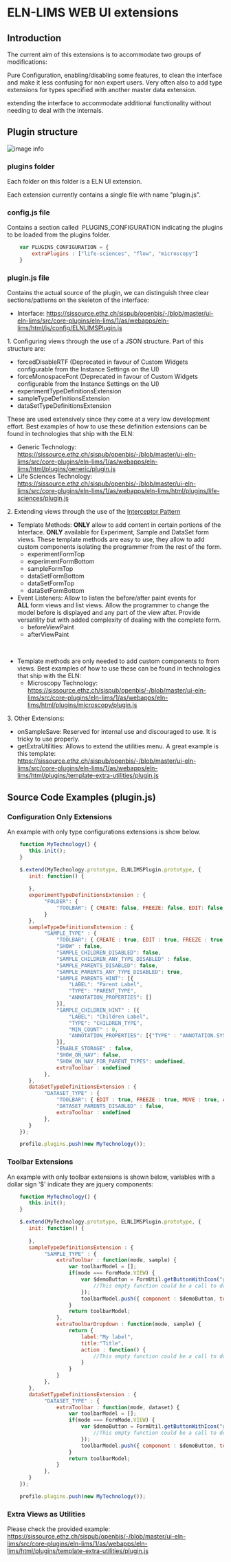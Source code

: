 ELN-LIMS WEB UI extensions
==========================

## Introduction

The current aim of this extensions is to accommodate two groups of
modifications:

Pure Configuration, enabling/disabling some features, to clean the
interface and make it less confusing for non expert users. Very often
also to add type extensions for types specified with another master data
extension.

extending the interface to accommodate additional functionality without
needing to deal with the internals.

## Plugin structure

![image info](img/128.png)

### plugins folder

Each folder on this folder is a ELN UI extension.

Each extension currently contains a single file with name "plugin.js".

### config.js file

Contains a section called  PLUGINS\_CONFIGURATION indicating the plugins
to be loaded from the plugins folder.

```js
    var PLUGINS_CONFIGURATION = {
        extraPlugins : ["life-sciences", "flow", "microscopy"]
    }
```

### plugin.js file

Contains the actual source of the plugin, we can distinguish three clear
sections/patterns on the skeleton of the interface:

-   Interface:
    <https://sissource.ethz.ch/sispub/openbis/-/blob/master/ui-eln-lims/src/core-plugins/eln-lims/1/as/webapps/eln-lims/html/js/config/ELNLIMSPlugin.js>

1. Configuring views through the use of a JSON structure. Part of this
structure are:

-   forcedDisableRTF (Deprecated in favour of Custom Widgets
    configurable from the Instance Settings on the UI)
-   forceMonospaceFont (Deprecated in favour of Custom Widgets
    configurable from the Instance Settings on the UI)
-   experimentTypeDefinitionsExtension
-   sampleTypeDefinitionsExtension
-   dataSetTypeDefinitionsExtension

These are used extensively since they come at a very low development
effort. Best examples of how to use these definition extensions can be
found in technologies that ship with the ELN:

-   Generic Technology:
    <https://sissource.ethz.ch/sispub/openbis/-/blob/master/ui-eln-lims/src/core-plugins/eln-lims/1/as/webapps/eln-lims/html/plugins/generic/plugin.js>
-   Life Sciences Technology:
    <https://sissource.ethz.ch/sispub/openbis/-/blob/master/ui-eln-lims/src/core-plugins/eln-lims/1/as/webapps/eln-lims/html/plugins/life-sciences/plugin.js>

2\. Extending views through the use of the [Interceptor
Pattern](https://en.wikipedia.org/wiki/Interceptor_pattern)

-   Template Methods: **ONLY** allow to add content in certain portions
    of the Interface. **ONLY** available for Experiment, Sample and
    DataSet form views. These template methods are easy to use, they
    allow to add custom components isolating the programmer from the
    rest of the form.
    -   experimentFormTop
    -   experimentFormBottom
    -   sampleFormTop
    -   dataSetFormBottom
    -   dataSetFormTop
    -   dataSetFormBottom
-   Event Listeners: Allow to listen the before/after paint events for
    **ALL** form views and list views. Allow the programmer to change
    the model before is displayed and any part of the view after.
    Provide versatility but with added complexity of dealing with the
    complete form.
    -   beforeViewPaint
    -   afterViewPaint

 

-   Template methods are only needed to add custom components to from
    views. Best examples of how to use these can be found in
    technologies that ship with the ELN:
    -   Microscopy Technology:
        <https://sissource.ethz.ch/sispub/openbis/-/blob/master/ui-eln-lims/src/core-plugins/eln-lims/1/as/webapps/eln-lims/html/plugins/microscopy/plugin.js> 

3\. Other Extensions:

-   onSampleSave: Reserved for internal use and discouraged to use. It
    is tricky to use properly.
-   getExtraUtilities: Allows to extend the utilities menu. A great
    example is this template:
    <https://sissource.ethz.ch/sispub/openbis/-/blob/master/ui-eln-lims/src/core-plugins/eln-lims/1/as/webapps/eln-lims/html/plugins/template-extra-utilities/plugin.js>

## Source Code Examples (plugin.js)

### Configuration Only Extensions

An example with only type configurations extensions is show below.

```js
    function MyTechnology() {
       this.init();
    }

    $.extend(MyTechnology.prototype, ELNLIMSPlugin.prototype, {
       init: function() {
       
       },
       experimentTypeDefinitionsExtension : {
            "FOLDER": {
                "TOOLBAR": { CREATE: false, FREEZE: false, EDIT: false, MOVE: false, DELETE: false, UPLOAD_DATASET: false, UPLOAD_DATASET_HELPER: false, EXPORT_ALL: false, EXPORT_METADATA: true }
            }
       },
       sampleTypeDefinitionsExtension : {
            "SAMPLE_TYPE" : {
                "TOOLBAR": { CREATE : true, EDIT : true, FREEZE : true, MOVE : true, COPY: true, DELETE : true, PRINT: true, HIERARCHY_GRAPH : true, HIERARCHY_TABLE : true, UPLOAD_DATASET : true, UPLOAD_DATASET_HELPER : true, EXPORT_ALL : true, EXPORT_METADATA : true, TEMPLATES : true, BARCODE : true },
                "SHOW" : false,
                "SAMPLE_CHILDREN_DISABLED": false,
                "SAMPLE_CHILDREN_ANY_TYPE_DISABLED" : false,
                "SAMPLE_PARENTS_DISABLED": false,
                "SAMPLE_PARENTS_ANY_TYPE_DISABLED": true,
                "SAMPLE_PARENTS_HINT": [{
                    "LABEL": "Parent Label",
                    "TYPE": "PARENT_TYPE",
                    "ANNOTATION_PROPERTIES": []
                }],
                "SAMPLE_CHILDREN_HINT" : [{
                    "LABEL": "Children Label",
                    "TYPE": "CHILDREN_TYPE",
                    "MIN_COUNT" : 0,
                    "ANNOTATION_PROPERTIES": [{"TYPE" : "ANNOTATION.SYSTEM.COMMENTS", "MANDATORY" : false }]
                }],
                "ENABLE_STORAGE" : false,
                "SHOW_ON_NAV": false,
                "SHOW_ON_NAV_FOR_PARENT_TYPES": undefined,
                extraToolbar : undefined
            },
       },
       dataSetTypeDefinitionsExtension : {
            "DATASET_TYPE" : {
                "TOOLBAR": { EDIT : true, FREEZE : true, MOVE : true, ARCHIVE : true, DELETE : true, HIERARCHY_TABLE : true, EXPORT_ALL : true, EXPORT_METADATA : true },
                "DATASET_PARENTS_DISABLED" : false,
                extraToolbar : undefined
            },
       }
    });

    profile.plugins.push(new MyTechnology());
```

### Toolbar Extensions

An example with only toolbar extensions is shown below, variables with a
dollar sign '$' indicate they are jquery components:

```js
    function MyTechnology() {
       this.init();
    }

    $.extend(MyTechnology.prototype, ELNLIMSPlugin.prototype, {
       init: function() {
       
       },
       sampleTypeDefinitionsExtension : {
            "SAMPLE_TYPE" : {
                extraToolbar : function(mode, sample) {
                    var toolbarModel = [];
                    if(mode === FormMode.VIEW) {
                        var $demoButton = FormUtil.getButtonWithIcon("glyphicon-heart", function () {
                            //This empty function could be a call to do something in particular
                        });
                        toolbarModel.push({ component : $demoButton, tooltip: "Demo" });
                    }
                    return toolbarModel;
                },
                extraToolbarDropdown : function(mode, sample) {
                    return { 
                        label:"My label",
                        title:"Title",
                        action : function() {
                            //This empty function could be a call to do something in particular
                        }
                    }
                }
            },
       },
       dataSetTypeDefinitionsExtension : {
            "DATASET_TYPE" : {
                extraToolbar : function(mode, dataset) {
                    var toolbarModel = [];
                    if(mode === FormMode.VIEW) {
                        var $demoButton = FormUtil.getButtonWithIcon("glyphicon-heart", function () { 
                            //This empty function could be a call to do something in particular
                        });
                        toolbarModel.push({ component : $demoButton, tooltip: "Demo" });
                    }
                    return toolbarModel;
                }
            },
       }
    });

    profile.plugins.push(new MyTechnology());
```

### Extra Views as Utilities

Please check the provided example:
<https://sissource.ethz.ch/sispub/openbis/-/blob/master/ui-eln-lims/src/core-plugins/eln-lims/1/as/webapps/eln-lims/html/plugins/template-extra-utilities/plugin.js>
